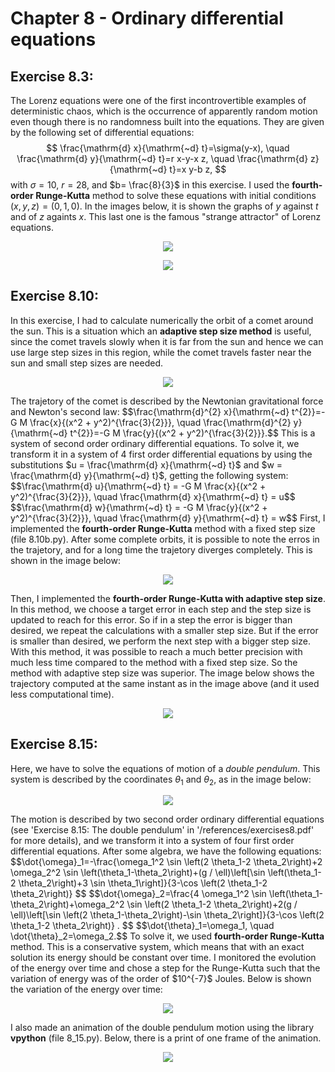 # Chapter 8 - Ordinary differential equations

## Exercise 8.3:
The Lorenz equations were one of the first incontrovertible examples of deterministic chaos, which is the occurrence of apparently random motion
even though there is no randomness built into the equations. They are given by the following set of differential equations:
$$ \frac{\mathrm{d} x}{\mathrm{~d} t}=\sigma(y-x), \quad \frac{\mathrm{d} y}{\mathrm{~d} t}=r x-y-x z, \quad \frac{\mathrm{d} z}{\mathrm{~d} t}=x y-b z, $$
with $\sigma=10$, $r=28$, and $b= \frac{8}{3}$ in this exercise. I used the **fourth-order Runge-Kutta** method to solve these equations with initial conditions $(x,y,z) = (0,1,0)$. In the images below, it is shown the graphs of $y$ against $t$ and of $z$ againts $x$. This last one is the famous "strange attractor" of Lorenz equations.
<p align="center">
  <img src="./../../images/8_3a.png" />
   </div>
</p>

<p align="center">
  <img src="./../../images/8_3b.png" />
   </div>
</p>  

## Exercise 8.10:
In this exercise, I had to calculate numerically the orbit of a comet around the sun. This is a situation which an <b>adaptive step size method</b> is useful, since the comet travels slowly when it is far from the sun and hence we can use large step sizes in this region, while the comet travels faster near the sun and small step sizes are needed.
<p align="center">
  <img src="./../../images/8_10.png" />
   </div>
</p>
The trajetory of the comet is described by the Newtonian gravitational force and Newton's second law:
$$\frac{\mathrm{d}^{2} x}{\mathrm{~d} t^{2}}=-G M \frac{x}{(x^2 + y^2)^{\frac{3}{2}}}, \quad \frac{\mathrm{d}^{2} y}{\mathrm{~d} t^{2}}=-G M \frac{y}{(x^2 + y^2)^{\frac{3}{2}}}.$$
This is a system of second order ordinary differential equations. To solve it, we transform it in a system of 4 first order differential equations by using the substitutions $u = \frac{\mathrm{d} x}{\mathrm{~d} t}$ and $w = \frac{\mathrm{d} y}{\mathrm{~d} t}$, getting the following system:
$$\frac{\mathrm{d} u}{\mathrm{~d} t} = -G M \frac{x}{(x^2 + y^2)^{\frac{3}{2}}}, \quad \frac{\mathrm{d} x}{\mathrm{~d} t} = u$$
$$\frac{\mathrm{d} w}{\mathrm{~d} t} = -G M \frac{y}{(x^2 + y^2)^{\frac{3}{2}}}, \quad \frac{\mathrm{d} y}{\mathrm{~d} t} = w$$
First, I implemented the <b>fourth-order Runge-Kutta</b> method with a fixed step size (file 8.10b.py). After some complete orbits, it is possible to note the erros in the trajetory, and for a long time the trajetory diverges completely. This is shown in the image below:
<p align="center">
  <img src="./../../images/8_10b.png" />
   </div>
</p>
Then, I implemented the <b>fourth-order Runge-Kutta with adaptive step size</b>. In this method, we choose a target error in each step and the step size is updated to reach for this error. So if in a step the error is bigger than desired, we repeat the calculations with a smaller step size. But if the error is smaller than desired, we perform the next step with a bigger step size. With this method, it was possible to reach a much better precision with much less time compared to the method with a fixed step size. So the method with adaptive step size was superior. The image below shows the trajectory computed at the same instant as in the image above (and it used less computational time).
<p align="center">
  <img src="./../../images/8_10c.png" />
   </div>
</p>

## Exercise 8.15:
Here, we have to solve the equations of motion of a *double pendulum*. This system is described by the coordinates $\theta_1 \text{ and } \theta_2$, as in the image below:
<p align="center">
  <img src="./../../images/8_15.png" />
   </div>
</p>
The motion is described by two second order ordinary differential equations (see 'Exercise 8.15: The double pendulum' in '/references/exercises8.pdf' for more details), and we transform it into a system of four first order differential equations. After some algebra, we have the following equations:
$$\dot{\omega}_1=-\frac{\omega_1^2 \sin \left(2 \theta_1-2 \theta_2\right)+2 \omega_2^2 \sin \left(\theta_1-\theta_2\right)+(g / \ell)\left[\sin \left(\theta_1-2 \theta_2\right)+3 \sin \theta_1\right]}{3-\cos \left(2 \theta_1-2 \theta_2\right)} $$
$$\dot{\omega}_2=\frac{4 \omega_1^2 \sin \left(\theta_1-\theta_2\right)+\omega_2^2 \sin \left(2 \theta_1-2 \theta_2\right)+2(g / \ell)\left[\sin \left(2 \theta_1-\theta_2\right)-\sin \theta_2\right]}{3-\cos \left(2 \theta_1-2 \theta_2\right)} . $$
$$\dot{\theta}_1=\omega_1, \quad \dot{\theta}_2=\omega_2.$$
To solve it, we used <b>fourth-order Runge-Kutta</b> method. This is a conservative system, which means that with an exact solution its energy should be constant over time. I monitored the evolution of the energy over time and chose a step for the Runge-Kutta such that the variation of energy was of the order of $10^{-7}$ Joules. Below is shown the variation of the energy over time:
<p align="center">
  <img src="./../../images/8_15b.png" />
   </div>
</p>
I also made an animation of the double pendulum motion using the library <b>vpython</b> (file 8_15.py). Below, there is a print of one frame of the animation.
<p align="center">
  <img src="./../../images/8_15c.png" />
   </div>
</p>
